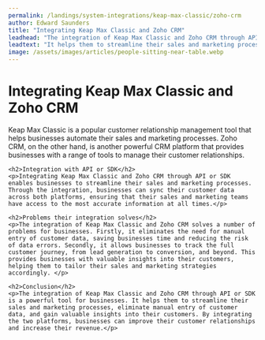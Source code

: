 ```yaml
---
permalink: /landings/system-integrations/keap-max-classic/zoho-crm
author: Edward Saunders
title: "Integrating Keap Max Classic and Zoho CRM"
leadhead: "The integration of Keap Max Classic and Zoho CRM through API or SDK is a powerful tool for businesses"
leadtext: "It helps them to streamline their sales and marketing processes, eliminate manual entry of customer data, and gain valuable insights into their customers. By integrating the two platforms, businesses can improve their customer relationships and increase their revenue."
image: /assets/images/articles/people-sitting-near-table.webp
---
```

<div class="arttext">	<h1>Integrating Keap Max Classic and Zoho CRM</h1>
	<p>Keap Max Classic is a popular customer relationship management tool that helps businesses automate their sales and marketing processes. Zoho CRM, on the other hand, is another powerful CRM platform that provides businesses with a range of tools to manage their customer relationships.</p>

	<h2>Integration with API or SDK</h2>
	<p>Integrating Keap Max Classic and Zoho CRM through API or SDK enables businesses to streamline their sales and marketing processes. Through the integration, businesses can sync their customer data across both platforms, ensuring that their sales and marketing teams have access to the most accurate information at all times.</p>

	<h2>Problems their integration solves</h2>
	<p>The integration of Keap Max Classic and Zoho CRM solves a number of problems for businesses. Firstly, it eliminates the need for manual entry of customer data, saving businesses time and reducing the risk of data errors. Secondly, it allows businesses to track the full customer journey, from lead generation to conversion, and beyond. This provides businesses with valuable insights into their customers, helping them to tailor their sales and marketing strategies accordingly. </p>
	
	<h2>Conclusion</h2>
	<p>The integration of Keap Max Classic and Zoho CRM through API or SDK is a powerful tool for businesses. It helps them to streamline their sales and marketing processes, eliminate manual entry of customer data, and gain valuable insights into their customers. By integrating the two platforms, businesses can improve their customer relationships and increase their revenue.</p>
</div>